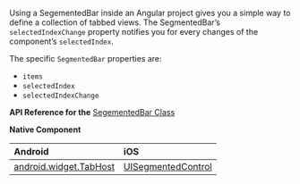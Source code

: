 Using a SegementedBar inside an Angular project gives you a simple way to define a collection of tabbed views.
The SegmentedBar’s `selectedIndexChange` property notifies you for every changes of the component’s `selectedIndex`.

The specific `SegmentedBar` properties are:
 - `items`
 - `selectedIndex`
 - `selectedIndexChange`


**API Reference for the** [SegementedBar Class](http://docs.nativescript.org/api-reference/modules/_ui_segmented_bar_.html)

**Native Component**

| Android                | iOS      |
|:-----------------------|:---------|
| [android.widget.TabHost](http://developer.android.com/reference/android/widget/TabHost.html) | [UISegmentedControl](https://developer.apple.com/library/prerelease/ios/documentation/UIKit/Reference/UISegmentedControl_Class/index.html) |
